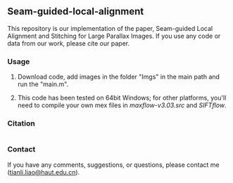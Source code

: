 ## Seam-guided-local-alignment

This repository is our implementation of the paper, Seam-guided Local Alignment and Stitching for Large Parallax Images. If you use any code or data from our work, please cite our paper.

### Usage

1. Download code, add images in the folder "Imgs" in the main path and run the "main.m".

2. This code has been tested on 64bit Windows; for other platforms, you'll need to compile your own mex files in _maxflow-v3.03.src_ and _SIFTflow_.

### Citation
```

```

### Contact

If you have any comments, suggestions, or questions, please contact me (tianli.liao@haut.edu.cn).
